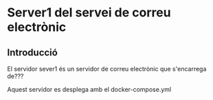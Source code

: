 # Server1 del servei de correu electrònic

## Introducció

El servidor sever1 és un servidor de correu electrònic que s'encarrega de???


Aquest servidor es desplega amb el docker-compose.yml